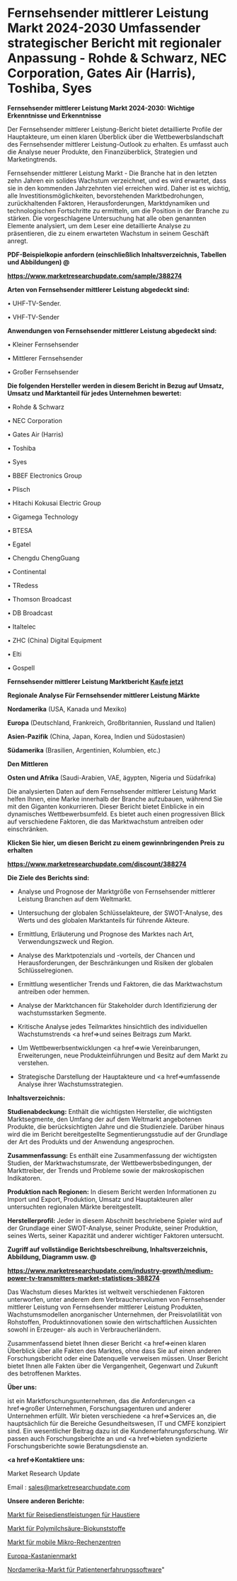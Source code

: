 # Fernsehsender mittlerer Leistung Markt 2024-2030 Umfassender strategischer Bericht mit regionaler Anpassung - Rohde & Schwarz, NEC Corporation, Gates Air (Harris), Toshiba, Syes

<strong>Fernsehsender mittlerer Leistung Markt 2024-2030: Wichtige Erkenntnisse und Erkenntnisse</strong>

Der Fernsehsender mittlerer Leistung-Bericht bietet detaillierte Profile der Hauptakteure, um einen klaren Überblick über die Wettbewerbslandschaft des Fernsehsender mittlerer Leistung-Outlook zu erhalten. Es umfasst auch die Analyse neuer Produkte, den Finanzüberblick, Strategien und Marketingtrends.

Fernsehsender mittlerer Leistung Markt - Die Branche hat in den letzten zehn Jahren ein solides Wachstum verzeichnet, und es wird erwartet, dass sie in den kommenden Jahrzehnten viel erreichen wird. Daher ist es wichtig, alle Investitionsmöglichkeiten, bevorstehenden Marktbedrohungen, zurückhaltenden Faktoren, Herausforderungen, Marktdynamiken und technologischen Fortschritte zu ermitteln, um die Position in der Branche zu stärken. Die vorgeschlagene Untersuchung hat alle oben genannten Elemente analysiert, um dem Leser eine detaillierte Analyse zu präsentieren, die zu einem erwarteten Wachstum in seinem Geschäft anregt.



<strong><b>PDF-Beispielkopie anfordern (einschließlich Inhaltsverzeichnis, Tabellen und Abbildungen) @ </b></strong>

<strong><a href=https://www.marketresearchupdate.com/sample/388274>

<strong>https://www.marketresearchupdate.com/sample/388274</u></a></strong></strong>



<strong>Arten von Fernsehsender mittlerer Leistung abgedeckt sind:</strong>

• UHF-TV-Sender.

• VHF-TV-Sender



<strong>Anwendungen von Fernsehsender mittlerer Leistung abgedeckt sind:</strong>

• Kleiner Fernsehsender

• Mittlerer Fernsehsender

• Großer Fernsehsender



<strong>Die folgenden Hersteller werden in diesem Bericht in Bezug auf Umsatz, Umsatz und Marktanteil für jedes Unternehmen bewertet:</strong>

• Rohde & Schwarz

• NEC Corporation

• Gates Air (Harris)

• Toshiba

• Syes

• BBEF Electronics Group

• Plisch

• Hitachi Kokusai Electric Group

• Gigamega Technology

• BTESA

• Egatel

• Chengdu ChengGuang

• Continental

• TRedess

• Thomson Broadcast

• DB Broadcast

• Italtelec

• ZHC (China) Digital Equipment

• Elti

• Gospell



<strong>Fernsehsender mittlerer Leistung Marktbericht <a href=https://www.marketresearchupdate.com/buynow/388274>Kaufe jetzt</a></strong>



<strong>Regionale Analyse Für Fernsehsender mittlerer Leistung Märkte</strong>



<strong>Nordamerika</strong> (USA, Kanada und Mexiko)



<strong>Europa</strong> (Deutschland, Frankreich, Großbritannien, Russland und Italien)



<strong>Asien-Pazifik</strong> (China, Japan, Korea, Indien und Südostasien)



<strong>Südamerika</strong> (Brasilien, Argentinien, Kolumbien, etc.)



<strong>Den Mittleren</strong> 

<strong>Osten und Afrika</strong> (Saudi-Arabien, VAE, ägypten, Nigeria und Südafrika)

Die analysierten Daten auf dem Fernsehsender mittlerer Leistung Markt helfen Ihnen, eine Marke innerhalb der Branche aufzubauen, während Sie mit den Giganten konkurrieren. Dieser Bericht bietet Einblicke in ein dynamisches Wettbewerbsumfeld. Es bietet auch einen progressiven Blick auf verschiedene Faktoren, die das Marktwachstum antreiben oder einschränken.



<strong>Klicken Sie hier, um diesen Bericht zu einem gewinnbringenden Preis zu erhalten
</strong>

<strong><a href=https://www.marketresearchupdate.com/discount/388274>https://www.marketresearchupdate.com/discount/388274</b></u></strong></a>



<strong>Die Ziele des Berichts sind:</strong>

- Analyse und Prognose der Marktgröße von Fernsehsender mittlerer Leistung Branchen auf dem Weltmarkt.

- Untersuchung der globalen Schlüsselakteure, der SWOT-Analyse, des Werts und des globalen Marktanteils für führende Akteure.

- Ermittlung, Erläuterung und Prognose des Marktes nach Art, Verwendungszweck und Region.

- Analyse des Marktpotenzials und -vorteils, der Chancen und Herausforderungen, der Beschränkungen und Risiken der globalen Schlüsselregionen.

- Ermittlung wesentlicher Trends und Faktoren, die das Marktwachstum antreiben oder hemmen.

- Analyse der Marktchancen für Stakeholder durch Identifizierung der wachstumsstarken Segmente.

- Kritische Analyse jedes Teilmarktes hinsichtlich des individuellen Wachstumstrends <a href=>und</a> seines Beitrags zum Markt.

- Um Wettbewerbsentwicklungen <a href=>wie</a> Vereinbarungen, Erweiterungen, neue Produkteinführungen und Besitz auf dem Markt zu verstehen.

- Strategische Darstellung der Hauptakteure und <a href=>umfas</a>sende Analyse ihrer Wachstumsstrategien.



<strong>Inhaltsverzeichnis:</strong>



<strong>Studienabdeckung:</strong> Enthält die wichtigsten Hersteller, die wichtigsten Marktsegmente, den Umfang der auf dem Weltmarkt angebotenen Produkte, die berücksichtigten Jahre und die Studienziele. Darüber hinaus wird die im Bericht bereitgestellte Segmentierungsstudie auf der Grundlage der Art des Produkts und der Anwendung angesprochen.



<strong>Zusammenfassung:</strong> Es enthält eine Zusammenfassung der wichtigsten Studien, der Marktwachstumsrate, der Wettbewerbsbedingungen, der Markttreiber, der Trends und Probleme sowie der makroskopischen Indikatoren.



<strong>Produktion nach Regionen:</strong> In diesem Bericht werden Informationen zu Import und Export, Produktion, Umsatz und Hauptakteuren aller untersuchten regionalen Märkte bereitgestellt.



<strong>Herstellerprofil:</strong> Jeder in diesem Abschnitt beschriebene Spieler wird auf der Grundlage einer SWOT-Analyse, seiner Produkte, seiner Produktion, seines Werts, seiner Kapazität und anderer wichtiger Faktoren untersucht.



<strong><b>Zugriff auf vollständige Berichtsbeschreibung, Inhaltsverzeichnis, Abbildung, Diagramm usw. @ </b></strong>

<strong><a href=https://www.marketresearchupdate.com/industry-growth/medium-power-tv-transmitters-market-statistices-388274>https://www.marketresearchupdate.com/industry-growth/medium-power-tv-transmitters-market-statistices-388274</a></strong>

Das Wachstum dieses Marktes ist weltweit verschiedenen Faktoren unterworfen, unter anderem dem Verbrauchervolumen von Fernsehsender mittlerer Leistung von Fernsehsender mittlerer Leistung Produkten, Wachstumsmodellen anorganischer Unternehmen, der Preisvolatilität von Rohstoffen, Produktinnovationen sowie den wirtschaftlichen Aussichten sowohl in Erzeuger- als auch in Verbraucherländern.

Zusammenfassend bietet Ihnen dieser Bericht <a href=>einen</a> klaren Überblick über alle Fakten des Marktes, ohne dass Sie auf einen anderen Forschungsbericht oder eine Datenquelle verweisen müssen. Unser Bericht bietet Ihnen alle Fakten über die Vergangenheit, Gegenwart und Zukunft des betroffenen Marktes.



<strong>Über uns:</strong>

 ist ein Marktforschungsunternehmen, das die Anforderungen <a href=>großer</a> Unternehmen, Forschungsagenturen und anderer Unternehmen erfüllt. Wir bieten verschiedene <a href=>Services</a> an, die hauptsächlich für die Bereiche Gesundheitswesen, IT und CMFE konzipiert sind. Ein wesentlicher Beitrag dazu ist die Kundenerfahrungsforschung. Wir passen auch Forschungsberichte an und <a href=>bieten</a> syndizierte Forschungsberichte sowie Beratungsdienste an.



<strong><a href=>Kontaktiere uns:</a></strong>

Market Research Update

Email : sales@marketresearchupdate.com



<strong>Unsere anderen Berichte:</strong>

<a href=https://www.linkedin.com/pulse/pet-travel-services-market-future-scope-demands>Markt für Reisedienstleistungen für Haustiere</a>

<a href=https://www.linkedin.com/pulse/polylactic-acid-bioplastic-market-size-share-outlook-growth>Markt für Polymilchsäure-Biokunststoffe</a>

<a href=https://www.linkedin.com/pulse/micro-mobile-data-center-market-outlooks-2023>Markt für mobile Mikro-Rechenzentren</a>

<a href=https://www.linkedin.com/pulse/europe-chestnuts-market-growth-possibilities>Europa-Kastanienmarkt</a>

<a href=https://www.linkedin.com/pulse/north-america-patient-experience-software-market-1xhuf/>Nordamerika-Markt für Patientenerfahrungssoftware</a>"
